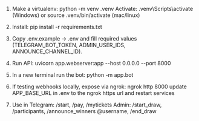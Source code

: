 1. Make a virtualenv: python -m venv .venv
   Activate: .venv\Scripts\activate (Windows) or source .venv/bin/activate (mac/linux)

2. Install:
   pip install -r requirements.txt

3. Copy .env.example -> .env and fill required values (TELEGRAM_BOT_TOKEN, ADMIN_USER_IDS, ANNOUNCE_CHANNEL_ID).

4. Run API:
   uvicorn app.webserver:app --host 0.0.0.0 --port 8000

5. In a new terminal run the bot:
   python -m app.bot

6. If testing webhooks locally, expose via ngrok:
   ngrok http 8000
   update APP_BASE_URL in .env to the ngrok https url and restart services

7. Use in Telegram:
   /start, /pay, /mytickets
   Admin: /start_draw, /participants, /announce_winners @username, /end_draw
